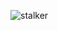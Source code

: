 ![stalker](https://user-images.githubusercontent.com/119610404/207374022-9d353c15-44ec-4ebd-9f9f-c71589f577a6.jpg)
